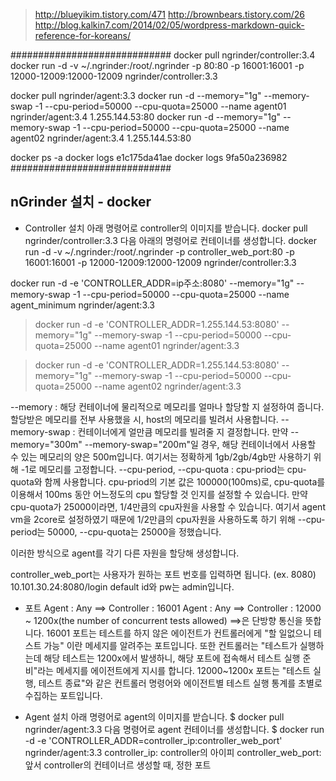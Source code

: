 > http://blueyikim.tistory.com/471
> http://brownbears.tistory.com/26
> http://blog.kalkin7.com/2014/02/05/wordpress-markdown-quick-reference-for-koreans/

#############################
docker pull ngrinder/controller:3.4
docker run -d -v ~/.ngrinder:/root/.ngrinder -p 80:80 -p 16001:16001 -p 12000-12009:12000-12009 ngrinder/controller:3.3

docker pull ngrinder/agent:3.3
docker run -d --memory="1g" --memory-swap -1 --cpu-period=50000 --cpu-quota=25000 --name agent01 ngrinder/agent:3.4 1.255.144.53:80
docker run -d --memory="1g" --memory-swap -1 --cpu-period=50000 --cpu-quota=25000 --name agent02 ngrinder/agent:3.4 1.255.144.53:80

docker ps -a
docker logs e1c175da41ae
docker logs 9fa50a236982
#############################

## nGrinder 설치 - docker

* Controller 설치
아래 명령어로 controller의 이미지를 받습니다.
docker pull ngrinder/controller:3.3
다음 아래의 명령어로 컨테이너를 생성합니다.
docker run -d -v ~/.ngrinder:/root/.ngrinder -p controller_web_port:80 -p 16001:16001 -p 12000-12009:12000-12009 ngrinder/controller:3.3

 docker run -d -e 'CONTROLLER_ADDR=ip주소:8080' --memory="1g" --memory-swap -1 --cpu-period=50000 --cpu-quota=25000 --name agent_minimum ngrinder/agent:3.3

> docker run -d -e 'CONTROLLER_ADDR=1.255.144.53:8080' --memory="1g" --memory-swap -1 --cpu-period=50000 --cpu-quota=25000 --name agent01 ngrinder/agent:3.3

> docker run -d -e 'CONTROLLER_ADDR=1.255.144.53:8080' --memory="1g" --memory-swap -1 --cpu-period=50000 --cpu-quota=25000 --name agent02 ngrinder/agent:3.3

--memory  : 해당 컨테이너에 물리적으로 메모리를 얼마나 할당할 지 설정하여 줍니다. 할당받은 메모리를 전부 사용했을 시, host의 메모리를 빌려서 사용합니다.
--memory-swap  : 컨테이너에게 얼만큼 메모리를 빌려줄 지 결정합니다. 만약 --memory="300m" --memory-swap="200m"일 경우, 해당 컨테이너에서 사용할 수 있는 메모리의 양은 500m입니다. 여기서는 정확하게 1gb/2gb/4gb만 사용하기 위해 -1로 메모리를 고정합니다.
--cpu-period, --cpu-quota  :  cpu-priod는 cpu-quota와 함께 사용합니다. cpu-priod의 기본 값은 100000(100ms)로, cpu-quota를 이용해서 100ms 동안 어느정도의 cpu 할당할 것 인지를 설정할 수 있습니다. 만약 cpu-quota가 25000이라면, 1/4만큼의 cpu자원을 사용할 수 있습니다. 여기서 agent vm을 2core로 설정하였기 때문에 1/2만큼의 cpu자원을 사용하도록 하기 위해 --cpu-period는 50000, --cpu-quota는 25000을 정했습니다.

이러한 방식으로 agent를 각기 다른 자원을 할당해 생성합니다.

controller_web_port는 사용자가 원하는 포트 번호를 입력하면 됩니다. (ex. 8080)
10.101.30.24:8080/login 
default id와 pw는 admin입니다.

* 포트
Agent : Any ==> Controller : 16001 
Agent : Any ==> Controller : 12000 ~ 1200x(the number of concurrent tests allowed) 
==>은 단방향 통신을 뜻합니다.
16001 포트는 테스트를 하지 않은 에이전트가 컨트롤러에게 "할 일없으니 테스트 가능" 이란 메세지를 알려주는 포트입니다. 
또한 컨트롤러는 "테스트가 실행하는데 해당 테스트는 1200x에서 발생하니, 해당 포트에 접속해서 테스트 실행 준비"라는 메세지를 에이전트에게 지시를 합니다.
12000~1200x 포트는 "테스트 실행, 테스트 종료"와 같은 컨트롤러 명령어와 에이전트별 테스트 실행 통계를 초별로 수집하는 포트입니다.

* Agent 설치
아래 명령어로 agent의 이미지를 받습니다.
$ docker pull ngrinder/agent:3.3
다음 명령어로 agent 컨테이너를 생성합니다.
$ docker run -d -e 'CONTROLLER_ADDR=controller_ip:controller_web_port' ngrinder/agent:3.3
controller_ip: controller의 아이피
controller_web_port: 앞서 controller의 컨테이너르 생성할 때, 정한 포트